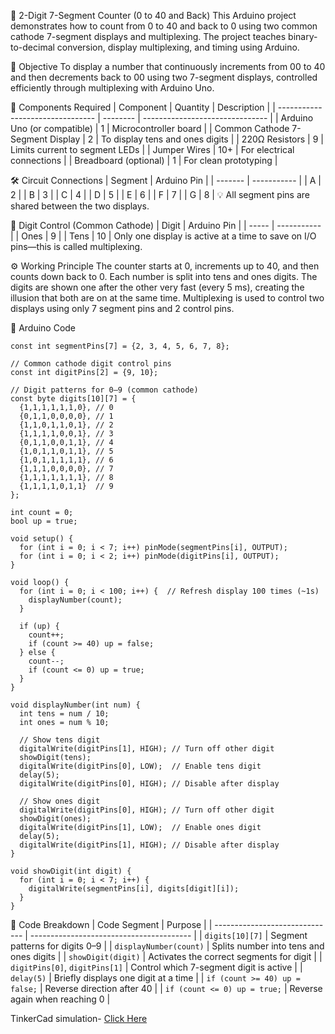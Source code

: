 🔢 2-Digit 7-Segment Counter (0 to 40 and Back)
This Arduino project demonstrates how to count from 0 to 40 and back to 0 using two common cathode 7-segment displays and multiplexing. The project teaches binary-to-decimal conversion, display multiplexing, and timing using Arduino.

🎯 Objective
To display a number that continuously increments from 00 to 40 and then decrements back to 00 using two 7-segment displays, controlled efficiently through multiplexing with Arduino Uno.

🔧 Components Required
| Component                        | Quantity | Description                     |
| -------------------------------- | -------- | ------------------------------- |
| Arduino Uno (or compatible)      | 1        | Microcontroller board           |
| Common Cathode 7-Segment Display | 2        | To display tens and ones digits |
| 220Ω Resistors                   | 9        | Limits current to segment LEDs  |
| Jumper Wires                     | 10+      | For electrical connections      |
| Breadboard (optional)            | 1        | For clean prototyping           |

🛠️ Circuit Connections
| Segment | Arduino Pin |
| ------- | ----------- |
| A       | 2           |
| B       | 3           |
| C       | 4           |
| D       | 5           |
| E       | 6           |
| F       | 7           |
| G       | 8           |
💡 All segment pins are shared between the two displays.

🔌 Digit Control (Common Cathode)
| Digit | Arduino Pin |
| ----- | ----------- |
| Ones  | 9           |
| Tens  | 10          |
Only one display is active at a time to save on I/O pins—this is called multiplexing.

⚙️ Working Principle
The counter starts at 0, increments up to 40, and then counts down back to 0.
Each number is split into tens and ones digits.
The digits are shown one after the other very fast (every 5 ms), creating the illusion that both are on at the same time.
Multiplexing is used to control two displays using only 7 segment pins and 2 control pins.

📄 Arduino Code
```// Segment pins (A-G)
const int segmentPins[7] = {2, 3, 4, 5, 6, 7, 8};

// Common cathode digit control pins
const int digitPins[2] = {9, 10};

// Digit patterns for 0–9 (common cathode)
const byte digits[10][7] = {
  {1,1,1,1,1,1,0}, // 0
  {0,1,1,0,0,0,0}, // 1
  {1,1,0,1,1,0,1}, // 2
  {1,1,1,1,0,0,1}, // 3
  {0,1,1,0,0,1,1}, // 4
  {1,0,1,1,0,1,1}, // 5
  {1,0,1,1,1,1,1}, // 6
  {1,1,1,0,0,0,0}, // 7
  {1,1,1,1,1,1,1}, // 8
  {1,1,1,1,0,1,1}  // 9
};

int count = 0;
bool up = true;

void setup() {
  for (int i = 0; i < 7; i++) pinMode(segmentPins[i], OUTPUT);
  for (int i = 0; i < 2; i++) pinMode(digitPins[i], OUTPUT);
}

void loop() {
  for (int i = 0; i < 100; i++) {  // Refresh display 100 times (~1s)
    displayNumber(count);
  }

  if (up) {
    count++;
    if (count >= 40) up = false;
  } else {
    count--;
    if (count <= 0) up = true;
  }
}

void displayNumber(int num) {
  int tens = num / 10;
  int ones = num % 10;

  // Show tens digit
  digitalWrite(digitPins[1], HIGH); // Turn off other digit
  showDigit(tens);
  digitalWrite(digitPins[0], LOW);  // Enable tens digit
  delay(5);
  digitalWrite(digitPins[0], HIGH); // Disable after display

  // Show ones digit
  digitalWrite(digitPins[0], HIGH); // Turn off other digit
  showDigit(ones);
  digitalWrite(digitPins[1], LOW);  // Enable ones digit
  delay(5);
  digitalWrite(digitPins[1], HIGH); // Disable after display
}

void showDigit(int digit) {
  for (int i = 0; i < 7; i++) {
    digitalWrite(segmentPins[i], digits[digit][i]);
  }
}
```
🧠 Code Breakdown
| Code Segment                   | Purpose                                  |
| ------------------------------ | ---------------------------------------- |
| `digits[10][7]`                | Segment patterns for digits 0–9          |
| `displayNumber(count)`         | Splits number into tens and ones digits  |
| `showDigit(digit)`             | Activates the correct segments for digit |
| `digitPins[0]`, `digitPins[1]` | Control which 7-segment digit is active  |
| `delay(5)`                     | Briefly displays one digit at a time     |
| `if (count >= 40) up = false;` | Reverse direction after 40               |
| `if (count <= 0) up = true;`   | Reverse again when reaching 0            |


TinkerCad simulation-
[Click Here](https://www.tinkercad.com/things/4TbkbEZ0yJr-1-40-counter/editel?returnTo=%2Fdashboard%2Fdesigns%2Fcircuits&sharecode=6PwEtH3PXzsFTEIUenwJ8GPBYpLZ3RQRwTf2-e6AbQo)
